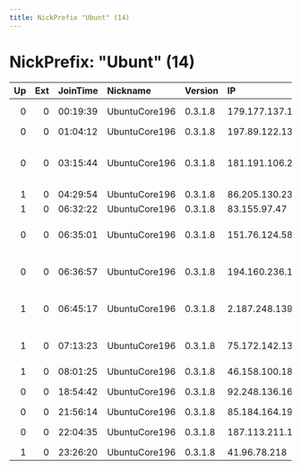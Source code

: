 ```yaml
---
title: NickPrefix "Ubunt" (14)
---
```


# NickPrefix: "Ubunt" (14)

|   Up |   Ext | JoinTime   | Nickname      | Version   | IP              | AS                                       | CC   |   ORp |   Dirp | OS    | Contact   |   eFamMembers |
|-----:|------:|:-----------|:--------------|:----------|:----------------|:-----------------------------------------|:-----|------:|-------:|:------|:----------|--------------:|
|    0 |     0 | 00:19:39   | UbuntuCore196 | 0.3.1.8   | 179.177.137.191 | TELEFNICA BRASIL S.A                     | br   | 41385 |      0 | Linux | None      |             1 |
|    0 |     0 | 01:04:12   | UbuntuCore196 | 0.3.1.8   | 197.89.122.13   | OPTINET                                  | za   | 45163 |      0 | Linux | None      |             1 |
|    0 |     0 | 03:15:44   | UbuntuCore196 | 0.3.1.8   | 181.191.106.28  | T2WEB SOLUCOES TECNOLOGICAS LTDA         | br   | 36409 |      0 | Linux | None      |             1 |
|    1 |     0 | 04:29:54   | UbuntuCore196 | 0.3.1.8   | 86.205.130.234  | Orange                                   | fr   | 39667 |      0 | Linux | None      |             1 |
|    1 |     0 | 06:32:22   | UbuntuCore196 | 0.3.1.8   | 83.155.97.47    | Free SAS                                 | fr   | 44779 |      0 | Linux | None      |             1 |
|    0 |     0 | 06:35:01   | UbuntuCore196 | 0.3.1.8   | 151.76.124.58   | Wind Telecomunicazioni SpA               | it   | 37469 |      0 | Linux | None      |             1 |
|    0 |     0 | 06:36:57   | UbuntuCore196 | 0.3.1.8   | 194.160.236.196 | Zdruzenie pouzivatelov Slovenskej akadem | sk   | 42175 |      0 | Linux | None      |             1 |
|    1 |     0 | 06:45:17   | UbuntuCore196 | 0.3.1.8   | 2.187.248.139   | Telecommunication Infrastructure Company | ir   | 38535 |      0 | Linux | None      |             1 |
|    1 |     0 | 07:13:23   | UbuntuCore196 | 0.3.1.8   | 75.172.142.13   | Qwest Communications Company, LLC        | us   | 45145 |      0 | Linux | None      |             1 |
|    1 |     0 | 08:01:25   | UbuntuCore196 | 0.3.1.8   | 46.158.100.183  | PJSC Rostelecom                          | ru   | 39163 |      0 | Linux | None      |             1 |
|    0 |     0 | 18:54:42   | UbuntuCore196 | 0.3.1.8   | 92.248.136.160  | ZAO AKADO-Ekaterinburg                   | ru   | 35101 |      0 | Linux | None      |             1 |
|    0 |     0 | 21:56:14   | UbuntuCore196 | 0.3.1.8   | 85.184.164.199  | Aura Fiber OE A/S                        | dk   | 33275 |      0 | Linux | None      |             1 |
|    0 |     0 | 22:04:35   | UbuntuCore196 | 0.3.1.8   | 187.113.211.182 | TELEFNICA BRASIL S.A                     | br   | 46253 |      0 | Linux | None      |             1 |
|    1 |     0 | 23:26:20   | UbuntuCore196 | 0.3.1.8   | 41.96.78.218    | Telecom Algeria                          | dz   | 40889 |      0 | Linux | None      |             1 |
